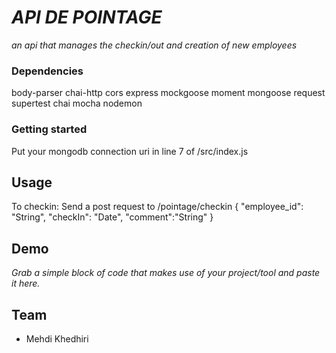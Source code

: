 # *API DE POINTAGE*

*an api that manages the checkin/out and creation of new employees* 

### Dependencies
body-parser
chai-http
cors 
express
mockgoose
moment
mongoose
request
supertest
chai 
mocha
nodemon 
### Getting started

Put your mongodb connection uri in line 7 of /src/index.js

## Usage

To checkin:
 Send a post request to /pointage/checkin
 {
    "employee_id": "String",
    "checkIn": "Date",
    "comment":"String"
    }

## Demo

*Grab a simple block of code that makes use of your project/tool and paste it here.*

## Team

* Mehdi Khedhiri